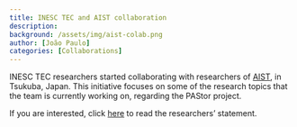 ```yaml
---
title: INESC TEC and AIST collaboration
description:
background: /assets/img/aist-colab.png
author: [João Paulo]
categories: [Collaborations]
---
```


INESC TEC researchers started collaborating with researchers of [AIST](https://www.aist.go.jp/index_en.html), in Tsukuba, Japan. This initiative focuses on some of the research topics that the team is currently working on, regarding the PAStor project.

If you are interested, click [here](https://bip.inesctec.pt/en/opiniao/working-in-japan-from-home/) to read the researchers’ statement.